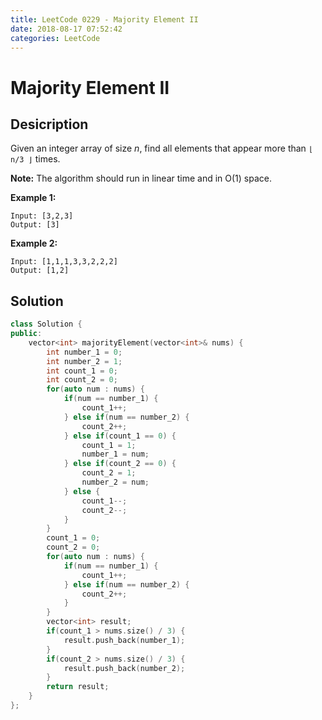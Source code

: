 ```yaml
---
title: LeetCode 0229 - Majority Element II
date: 2018-08-17 07:52:42
categories: LeetCode
---
```

# Majority Element II

<!--more-->

## Desicription

Given an integer array of size *n*, find all elements that appear more than `⌊ n/3 ⌋` times.

**Note:** The algorithm should run in linear time and in O(1) space.

**Example 1:**

```
Input: [3,2,3]
Output: [3]
```

**Example 2:**

```
Input: [1,1,1,3,3,2,2,2]
Output: [1,2]
```

## Solution

```cpp
class Solution {
public:
    vector<int> majorityElement(vector<int>& nums) {
        int number_1 = 0;
        int number_2 = 1;
        int count_1 = 0;
        int count_2 = 0;
        for(auto num : nums) {
            if(num == number_1) {
                count_1++;
            } else if(num == number_2) {
                count_2++;
            } else if(count_1 == 0) {
                count_1 = 1;
                number_1 = num;
            } else if(count_2 == 0) {
                count_2 = 1;
                number_2 = num;
            } else {
                count_1--;
                count_2--;
            }
        }
        count_1 = 0;
        count_2 = 0;
        for(auto num : nums) {
            if(num == number_1) {
                count_1++;
            } else if(num == number_2) {
                count_2++;
            }
        }
        vector<int> result;
        if(count_1 > nums.size() / 3) {
            result.push_back(number_1);
        }
        if(count_2 > nums.size() / 3) {
            result.push_back(number_2);
        }
        return result;
    }
};
```